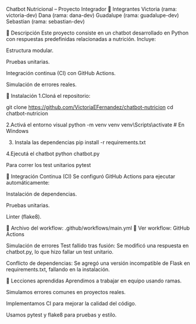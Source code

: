 Chatbot Nutricional – Proyecto Integrador
👥 Integrantes
Victoria (rama: victoria-dev)
Dana (rama: dana-dev)
Guadalupe (rama: guadalupe-dev)
Sebastian (rama: sebastian-dev)

📌 Descripción
Este proyecto consiste en un chatbot desarrollado en Python con respuestas predefinidas relacionadas a nutrición. Incluye:

Estructura modular.

Pruebas unitarias.

Integración continua (CI) con GitHub Actions.

Simulación de errores reales.

🚀 Instalación
1.Cloná el repositorio:

git clone https://github.com/VictoriaEFernandez/chatbot-nutricion
cd chatbot-nutricion

2.Activá el entorno visual
python -m venv venv
venv\Scripts\activate  # En Windows

3. Instala las dependencias
pip install -r requirements.txt

4.Ejecutá el chatbot 
python chatbot.py

Para correr los test unitarios
pytest

🔧 Integración Continua (CI)
Se configuró GitHub Actions para ejecutar automáticamente:

Instalación de dependencias.

Pruebas unitarias.

Linter (flake8).

📄 Archivo del workflow: .github/workflows/main.yml
🔗 Ver workflow: GitHub Actions

Simulación de errores
Test fallido tras fusión:
Se modificó una respuesta en chatbot.py, lo que hizo fallar un test unitario.

Conflicto de dependencias:
Se agregó una versión incompatible de Flask en requirements.txt, fallando en la instalación.

📘 Lecciones aprendidas
Aprendimos a trabajar en equipo usando ramas.

Simulamos errores comunes en proyectos reales.

Implementamos CI para mejorar la calidad del código.

Usamos pytest y flake8 para pruebas y estilo.

